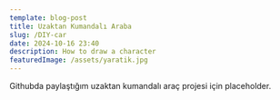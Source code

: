 ```yaml
---
template: blog-post
title: Uzaktan Kumandalı Araba
slug: /DIY-car
date: 2024-10-16 23:40
description: How to draw a character
featuredImage: /assets/yaratik.jpg
---
```


Githubda paylaştığım uzaktan kumandalı araç projesi için placeholder.
